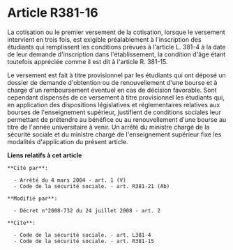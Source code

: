 # Article R381-16

La cotisation ou le premier versement de la cotisation, lorsque le versement intervient en trois fois, est exigible
préalablement à l'inscription des étudiants qui remplissent les conditions prévues à l'article L. 381-4 à la date de leur
demande d'inscription dans l'établissement, la condition d'âge étant toutefois appréciée comme il est dit à l'article R.
381-15. 

Le versement est fait à titre provisionnel par les étudiants qui ont déposé un dossier de demande d'obtention ou de
renouvellement d'une bourse et à charge d'un remboursement éventuel en cas de décision favorable. Sont cependant dispensés de
ce versement à titre provisionnel les étudiants qui, en application des dispositions législatives et réglementaires relatives
aux bourses de l'enseignement supérieur, justifient de conditions sociales leur permettant de prétendre au bénéfice ou au
renouvellement d'une bourse au titre de l'année universitaire à venir. Un arrêté du ministre chargé de la sécurité sociale et
du ministre chargé de l'enseignement supérieur fixe les modalités d'application du présent article.

**Liens relatifs à cet article**

	**Cité par**:

	  - Arrêté du 4 mars 2004 - art. 1 (V)
	  - Code de la sécurité sociale. - art. R381-21 (Ab)

	**Modifié par**:

	  - Décret n°2008-732 du 24 juillet 2008 - art. 2

	**Cite**:

	  - Code de la sécurité sociale. - art. L381-4
	  - Code de la sécurité sociale. - art. R381-15
